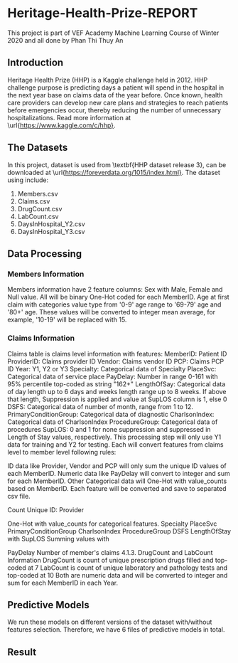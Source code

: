 # Heritage-Health-Prize-REPORT
This project is part of VEF Academy Machine Learning Course of Winter 2020 and all done by Phan Thi Thuy An
## Introduction
Heritage Health Prize (HHP) is a Kaggle challenge held in 2012. HHP challenge purpose is predicting days a patient will spend in the hospital in the next year base on claims data of the year before. Once known, health care providers can develop new care plans and strategies to reach patients before emergencies occur, thereby reducing the number of unnecessary hospitalizations. Read more information at \url{https://www.kaggle.com/c/hhp}.
## The Datasets
In this project, dataset is used from \textbf{HHP dataset release 3}, can be downloaded at \url{https://foreverdata.org/1015/index.html}.
The dataset using include:
1. Members.csv
2. Claims.csv
3. DrugCount.csv
4. LabCount.csv
5. DaysInHospital_Y2.csv
6. DaysInHospital_Y3.csv
## Data Processing
### Members Information
Members information have 2 feature columns:
Sex with Male, Female and Null value. All will be binary One-Hot coded for each MemberID.
Age at first claim with categories value type from '0-9' age range to '69-79' age and '80+' age. These values will be converted to integer mean average, for example, '10-19' will be replaced with 15.
### Claims Information
Claims table is claims level information with features:
MemberID: Patient ID
ProviderID: Claims provider ID
Vendor: Claims vendor ID
PCP: Claims PCP ID
Year: Y1, Y2 or Y3
Specialty: Categorical data of Specialty
PlaceSvc: Categorical data of service place
PayDelay: Number in range 0-161 with 95% percentile top-coded as string "162+"
LengthOfSay: Categorical data of day length up to 6 days and weeks length range up to 8 weeks. If above that length, Suppression is applied and value at SupLOS column is 1, else 0
DSFS: Categorical data of number of month, range from 1 to 12.
PrimaryConditionGroup: Categorical data of diagnostic
CharlsonIndex: Categorical data of CharlsonIndex
ProcedureGroup: Categorical data of procedures
SupLOS: 0 and 1 for none suppression and suppressed in Length of Stay values, respectively.
This processing step will only use Y1 data for training and Y2 for testing. Each will convert features from claims level to member level following rules:

ID data like Provider, Vendor and PCP will only sum the unique ID values of each MemberID.
Numeric data like PayDelay will convert to integer and sum for each MemberID.
Other Categorical data will One-Hot with value_counts based on MemberID.
Each feature will be converted and save to separated csv file.

Count Unique ID: Provider

One-Hot with value_counts for categorical features.
Specialty
PlaceSvc
PrimaryConditionGroup
CharlsonIndex
ProcedureGroup
DSFS
LengthOfStay with SupLOS
Summing values with

PayDelay
Number of member's claims
4.1.3. DrugCount and LabCount Information
DrugCount is count of unique prescription drugs filled and top-coded at 7
LabCount is count of unique laboratory and pathology tests and top-coded at 10
Both are numeric data and will be converted to integer and sum for each MemberID in each Year.
## Predictive Models
We run these models on different versions of the dataset with/without features selection. Therefore, we have 6 files of predictive models in total. 
## Result

